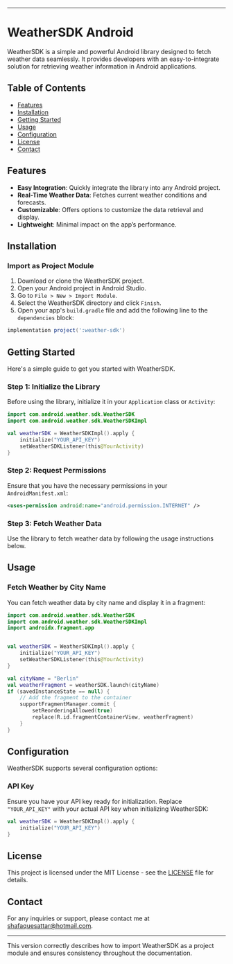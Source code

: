 
---

# WeatherSDK Android

WeatherSDK is a simple and powerful Android library designed to fetch weather data seamlessly. It provides developers with an easy-to-integrate solution for retrieving weather information in Android applications.

## Table of Contents

- [Features](#features)
- [Installation](#installation)
- [Getting Started](#getting-started)
- [Usage](#usage)
- [Configuration](#configuration)
- [License](#license)
- [Contact](#contact)

## Features

- **Easy Integration**: Quickly integrate the library into any Android project.
- **Real-Time Weather Data**: Fetches current weather conditions and forecasts.
- **Customizable**: Offers options to customize the data retrieval and display.
- **Lightweight**: Minimal impact on the app’s performance.

## Installation

### Import as Project Module

1. Download or clone the WeatherSDK project.
2. Open your Android project in Android Studio.
3. Go to `File > New > Import Module`.
4. Select the WeatherSDK directory and click `Finish`.
5. Open your app's `build.gradle` file and add the following line to the `dependencies` block:

```gradle
implementation project(':weather-sdk')
```

## Getting Started

Here's a simple guide to get you started with WeatherSDK.

### Step 1: Initialize the Library

Before using the library, initialize it in your `Application` class or `Activity`:

```kotlin
import com.android.weather.sdk.WeatherSDK
import com.android.weather.sdk.WeatherSDKImpl

val weatherSDK = WeatherSDKImpl().apply {
    initialize("YOUR_API_KEY")
    setWeatherSDKListener(this@YourActivity)
}
```

### Step 2: Request Permissions

Ensure that you have the necessary permissions in your `AndroidManifest.xml`:

```xml
<uses-permission android:name="android.permission.INTERNET" />
```

### Step 3: Fetch Weather Data

Use the library to fetch weather data by following the usage instructions below.

## Usage

### Fetch Weather by City Name

You can fetch weather data by city name and display it in a fragment:

```kotlin
import com.android.weather.sdk.WeatherSDK
import com.android.weather.sdk.WeatherSDKImpl
import androidx.fragment.app


val weatherSDK = WeatherSDKImpl().apply {
    initialize("YOUR_API_KEY")
    setWeatherSDKListener(this@YourActivity)
}

val cityName = "Berlin"
val weatherFragment = weatherSDK.launch(cityName)
if (savedInstanceState == null) {
    // Add the fragment to the container
    supportFragmentManager.commit {
        setReorderingAllowed(true)
        replace(R.id.fragmentContainerView, weatherFragment)
    }
}
```

## Configuration

WeatherSDK supports several configuration options:

### API Key

Ensure you have your API key ready for initialization. Replace `"YOUR_API_KEY"` with your actual API key when initializing WeatherSDK:

```kotlin
val weatherSDK = WeatherSDKImpl().apply {
    initialize("YOUR_API_KEY")
}
```

## License

This project is licensed under the MIT License - see the [LICENSE](LICENSE) file for details.

## Contact

For any inquiries or support, please contact me at [shafaquesattar@hotmail.com](mailto:shafaquesattar@hotmail.com).

---

This version correctly describes how to import WeatherSDK as a project module and ensures consistency throughout the documentation.